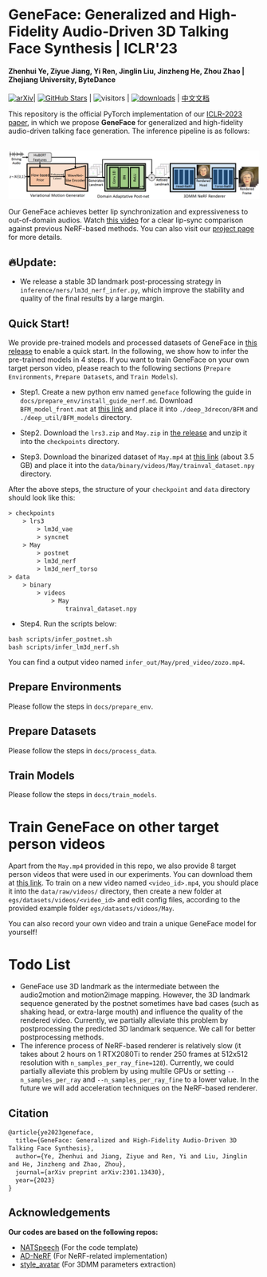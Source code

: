 # GeneFace: Generalized and High-Fidelity Audio-Driven 3D Talking Face Synthesis | ICLR'23

#### Zhenhui Ye, Ziyue Jiang, Yi Ren, Jinglin Liu, Jinzheng He, Zhou Zhao | Zhejiang University, ByteDance

[![arXiv](https://img.shields.io/badge/arXiv-Paper-%3CCOLOR%3E.svg)](https://arxiv.org/abs/2301.13430)| [![GitHub Stars](https://img.shields.io/github/stars/yerfor/GeneFace)](https://github.com/yerfor/GeneFace) | ![visitors](https://visitor-badge.glitch.me/badge?page_id=yerfor/GeneFace) | [![downloads](https://img.shields.io/github/downloads/yerfor/GeneFace/total.svg)](https://github.com/yerfor/GeneFace/releases) | [中文文档](README-zh.md)

This repository is the official PyTorch implementation of our [ICLR-2023 paper](https://arxiv.org/abs/2301.13430)\, in which we propose **GeneFace** for generalized and high-fidelity audio-driven talking face generation. The inference pipeline is as follows:

<p align="center">
    <br>
    <img src="assets/GeneFace.png" width="1000"/>
    <br>
</p>

Our GeneFace achieves better lip synchronization and expressiveness to out-of-domain audios. Watch [this video](https://geneface.github.io/GeneFace/example_show_improvement.mp4) for a clear lip-sync comparison against previous NeRF-based methods. You can also visit our [project page](https://geneface.github.io/) for more details.

## 🔥Update:
- We release a stable 3D landmark post-processing strategy in `inference/ners/lm3d_nerf_infer.py`, which improve the stability and quality of the final results by a large margin.

## Quick Start!

We provide pre-trained models and processed datasets of GeneFace in [this release](https://github.com/yerfor/GeneFace/releases/tag/v1.0.0) to enable a quick start. In the following, we show how to infer the pre-trained models in 4 steps. If you want to train GeneFace on your own target person video, please reach to the following sections (`Prepare Environments`, `Prepare Datasets`, and `Train Models`).

- Step1. Create a new python env named `geneface` following the guide in `docs/prepare_env/install_guide_nerf.md`. Download `BFM_model_front.mat` at [this link](https://drive.google.com/drive/folders/1YCxXKJFfo1w01PzayhnxWSZZK5k7spSH?usp=share_link) and place it into `./deep_3drecon/BFM` and `./deep_util/BFM_models` directory.

- Step2. Download the `lrs3.zip` and `May.zip` in [the release](https://github.com/yerfor/GeneFace/releases/tag/v1.0.0) and unzip it into the `checkpoints` directory.

- Step3. Download the binarized dataset of `May.mp4` at [this link](https://drive.google.com/drive/folders/1QmXCLjVw4D1wMnrXIuH3ATnCYivSNxoB?usp=share_link) (about 3.5 GB) and place it into the `data/binary/videos/May/trainval_dataset.npy` directory.

After the above steps, the structure of your `checkpoint` and `data` directory should look like this:

```
> checkpoints
    > lrs3
        > lm3d_vae
        > syncnet
    > May
        > postnet
        > lm3d_nerf
        > lm3d_nerf_torso
> data
    > binary
        > videos
            > May
                trainval_dataset.npy
```

- Step4. Run the scripts below:

```
bash scripts/infer_postnet.sh
bash scripts/infer_lm3d_nerf.sh
```

You can find a output video named `infer_out/May/pred_video/zozo.mp4`.

## Prepare Environments

Please follow the steps in `docs/prepare_env`.

## Prepare Datasets
Please follow the steps in `docs/process_data`.

## Train Models

Please follow the steps in `docs/train_models`.

# Train GeneFace on other target person videos

Apart from the `May.mp4` provided in this repo, we also provide 8 target person videos that were used in our experiments. You can download them at [this link](https://drive.google.com/drive/folders/1FwQoBd1ZrBJMrJE3ZzlNhK8xAe1OYGjX?usp=share_link). To train on a new video named `<video_id>.mp4`, you should place it into the `data/raw/videos/` directory, then create a new folder at `egs/datasets/videos/<video_id>` and edit config files, according to the provided example folder `egs/datasets/videos/May`.

You can also record your own video and train a unique GeneFace model for yourself!

# Todo List

- GeneFace use 3D landmark as the intermediate between the audio2motion and motion2image mapping. However, the 3D landmark sequence generated by the postnet sometimes have bad cases (such as shaking head, or extra-large mouth) and influence the quality of the rendered video. Currently, we partially alleviate this problem by postprocessing the predicted 3D landmark sequence. We call for better postprocessing methods.
- The inference process of NeRF-based renderer is relatively slow (it takes about 2 hours on 1 RTX2080Ti to render 250 frames at 512x512 resolution with `n_samples_per_ray_fine=128`). Currently, we could partially alleviate this problem by using multile GPUs or setting `--n_samples_per_ray` and `--n_samples_per_ray_fine` to a lower value. In the future we will add acceleration techniques on the NeRF-based renderer.

## Citation

```
@article{ye2023geneface,
  title={GeneFace: Generalized and High-Fidelity Audio-Driven 3D Talking Face Synthesis},
  author={Ye, Zhenhui and Jiang, Ziyue and Ren, Yi and Liu, Jinglin and He, Jinzheng and Zhao, Zhou},
  journal={arXiv preprint arXiv:2301.13430},
  year={2023}
}
```

## Acknowledgements

**Our codes are based on the following repos:**

* [NATSpeech](https://github.com/NATSpeech/NATSpeech) (For the code template)
* [AD-NeRF](https://github.com/YudongGuo/AD-NeRF) (For NeRF-related implementation)
* [style_avatar](https://github.com/wuhaozhe/style_avatar) (For 3DMM parameters extraction)
